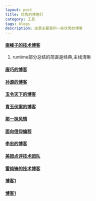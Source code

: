 ```yaml
---
layout: post
title: 优秀的博客们
category: 工具
tags: blogs
description: 这里主要是列一些优秀的博客
---
```


#### [南峰子的技术博客](http://southpeak.github.io)
1. runtime部分总结的简直是经典,主线清晰

#### [唐巧的博客](http://blog.devtang.com)

#### [孙源的博客](http://blog.sunnyxx.com)

#### [玉令天下的博客](http://yulingtianxia.com)

#### [青玉伏案的博客](http://www.cnblogs.com/ludashi/)

#### [那一抹风情](http://www.cnblogs.com/yajunLi/)

#### [面向信仰编程](https://draveness.me/index)

#### [李忠的博客](http://limboy.me)

#### [美团点评技术团队](https://tech.meituan.com)

#### [雷纯锋的技术博客](http://blog.leichunfeng.com)

#### [博客1](http://www.cnblogs.com/kenshincui/)

#### [博客1](http://www.cnblogs.com/kenshincui/)



